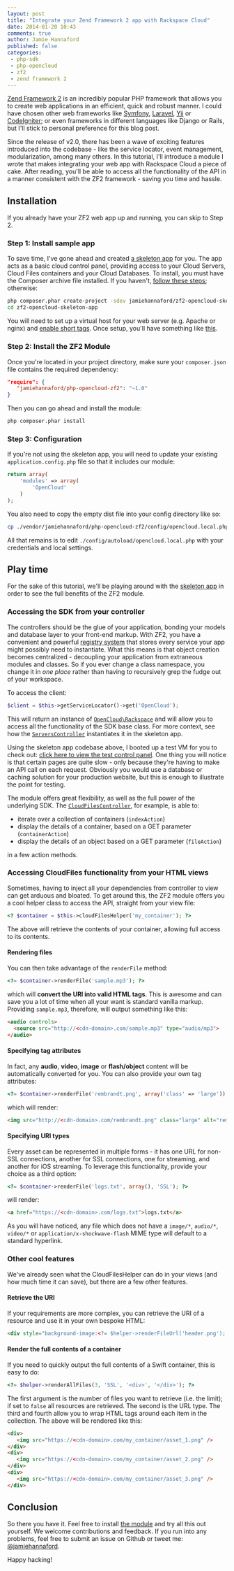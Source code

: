 ```yaml
---
layout: post
title: "Integrate your Zend Framework 2 app with Rackspace Cloud"
date: 2014-01-20 10:43
comments: true
author: Jamie Hannaford 
published: false
categories: 
 - php-sdk 
 - php-opencloud 
 - zf2 
 - zend framework 2 
---
```

[Zend Framework 2](http://zendframework.com/) is an incredibly popular PHP framework that allows you to create web applications in an efficient, quick and robust manner. I could have chosen other web frameworks like [Symfony](http://symfony.com/), [Laravel](http://laravel.com/), [Yii](http://www.yiiframework.com/) or [CodeIgniter](http://ellislab.com/codeigniter); or even frameworks in different languages like Django or Rails, but I'll stick to personal preference for this blog post.

Since the release of v2.0, there has been a wave of exciting features introduced into the codebase - like the service locator, event management, modularization, among many others. In this tutorial, I'll introduce a module I wrote that makes integrating your web app with Rackspace Cloud a piece of cake. After reading, you'll be able to access all the functionality of the API in a manner consistent with the ZF2 framework - saving you time and hassle.

## Installation

If you already have your ZF2 web app up and running, you can skip to Step 2.

### Step 1: Install sample app 

To save time, I've gone ahead and created [a skeleton app](https://github.com/jamiehannaford/zf2-opencloud-skeleton-app) for you. The app acts as a basic cloud control panel, providing access to your Cloud Servers, Cloud Files containers and your Cloud Databases. To install, you must have the Composer archive file installed. If you haven't, [follow these steps](https://github.com/jamiehannaford/php-opencloud-zf2#step-1-install-composer-if-you-havent-already); otherwise:

```bash
php composer.phar create-project -sdev jamiehannaford/zf2-opencloud-skeleton-app
cd zf2-opencloud-skeleton-app
```

You will need to set up a virtual host for your web server (e.g. Apache or nginx) and [enable short tags](http://stackoverflow.com/a/2185336/427992). Once setup, you'll have something like [this](http://23.253.63.225/).

### Step 2: Install the ZF2 Module

Once you're located in your project directory, make sure your `composer.json` file contains the required dependency:

```json
"require": {
   "jamiehannaford/php-opencloud-zf2": "~1.0"
}
```

Then you can go ahead and install the module:

```bash
php composer.phar install
```

### Step 3: Configuration

If you're not using the skeleton app, you will need to update your existing `application.config.php` file so that it includes our module:

```php
return array(
    'modules' => array(
        'OpenCloud'
    )
);
```

You also need to copy the empty dist file into your config directory like so:

```bash
cp ./vendor/jamiehannaford/php-opencloud-zf2/config/opencloud.local.php.dist ./config/autoload/opencloud.local.php
```

All that remains is to edit `./config/autoload/opencloud.local.php` with your credentials and local settings.

## Play time

For the sake of this tutorial, we'll be playing around with the [skeleton app](https://github.com/jamiehannaford/zf2-opencloud-skeleton-app) in order to see the full benefits of the ZF2 module. 

### Accessing the SDK from your controller

The controllers should be the glue of your application, bonding your models and database layer to your front-end markup. With ZF2, you have a convenient and powerful [registry system](http://zf2.readthedocs.org/en/latest/modules/zend.service-manager.intro.html) that stores every service your app might possibly need to instantiate. What this means is that object creation becomes centralized - decoupling your application from extraneous modules and classes. So if you ever change a class namespace, you change it in _one place_ rather than having to recursively grep the fudge out of your workspace.

To access the client:

```php
$client = $this->getServiceLocator()->get('OpenCloud');
```

This will return an instance of [`OpenCloud\Rackspace`](https://github.com/rackspace/php-opencloud/blob/master/lib/OpenCloud/Rackspace.php) and will allow you to access all the functionality of the SDK base class. For more context, see how the [`ServersController`](https://github.com/jamiehannaford/zf2-opencloud-skeleton-app/blob/master/module/Application/src/Application/Controller/ServersController.php) instantiates it in the skeleton app.

Using the skeleton app codebase above, I booted up a test VM for you to check out: [click here to view the test control panel](23.253.63.225). One thing you will notice is that certain pages are quite slow - only because they're having to make an API call on each request. Obviously you would use a database or caching solution for your production website, but this is enough to illustrate the point for testing.

The module offers great flexibility, as well as the full power of the underlying SDK. The [`CloudFilesController`](https://github.com/jamiehannaford/zf2-opencloud-skeleton-app/blob/master/module/Application/src/Application/Controller/CloudFilesController.php), for example, is able to:

- iterate over a collection of containers (`indexAction`)
- display the details of a container, based on a GET parameter (`containerAction`)
- display the details of an object based on a GET parameter (`fileAction`)

in a few action methods. 

### Accessing CloudFiles functionality from your HTML views

Sometimes, having to inject all your dependencies from controller to view can get arduous and bloated. To get around this, the ZF2 module offers you a cool helper class to access the API, straight from your view file:

```php
<? $container = $this->cloudFilesHelper('my_container'); ?>
```

The above will retrieve the contents of your container, allowing full access to its contents. 

#### Rendering files

You can then take advantage of the `renderFile` method:

```php
<?= $container->renderFile('sample.mp3'); ?>
```

which will **convert the URI into valid HTML tags**. This is awesome and can save you a lot of time when all your want is standard vanilla markup. Providing `sample.mp3`, therefore, will output something like this:

```html
<audio controls>
  <source src="http://<cdn-domain>.com/sample.mp3" type="audio/mp3">
</audio>
```

#### Specifying tag attributes

In fact, any **audio**, **video**, **image** or **flash/object** content will be automatically converted for you. You can also provide your own tag attributes:

```php
<?= $container->renderFile('rembrandt.png', array('class' => 'large')); ?>
```

which will render:

```html
<img src="http://<cdn-domain>.com/rembrandt.png" class="large" alt="rembrandt.png" />
```

#### Specifying URI types

Every asset can be represented in multiple forms - it has one URL for non-SSL connections, another for SSL connections, one for streaming, and another for iOS streaming. To leverage this functionality, provide your choice as a third option:

```php
<?= $container->renderFile('logs.txt', array(), 'SSL'); ?>
```

will render:

```html
<a href="https://<cdn-domain>.com/logs.txt">logs.txt</a>
```

As you will have noticed, any file which does not have a `image/*`, `audio/*`, `video/*` or `application/x-shockwave-flash` MIME type will default to a standard hyperlink.

### Other cool features

We've already seen what the CloudFilesHelper can do in your views (and how much time it can save), but there are a few other features.

#### Retrieve the URI

If your requirements are more complex, you can retrieve the URI of a resource and use it in your own bespoke HTML:

```html
<div style="background-image:<?= $helper->renderFileUrl('header.png'); ?>"></div>
```

#### Render the full contents of a container

If you need to quickly output the full contents of a Swift container, this is easy to do:

```php
<?= $helper->renderAllFiles(3, 'SSL', '<div>', '</div>'); ?>
```

The first argument is the number of files you want to retrieve (i.e. the limit); if set to `false` all resources are retrieved. The second is the URL type. The third and fourth allow you to wrap HTML tags around each item in the collection. The above will be rendered like this:

```html
<div>
   <img src="https://<cdn-domain>.com/my_container/asset_1.png" />
</div>
<div>
   <img src="https://<cdn-domain>.com/my_container/asset_2.png" />
</div>
<div>
   <img src="https://<cdn-domain>.com/my_container/asset_3.png" />
</div>
```

## Conclusion

So there you have it. Feel free to install [the module](https://github.com/jamiehannaford/php-opencloud-zf2) and try all this out yourself. We welcome contributions and feedback. If you run into any problems, feel free to submit an issue on Github or tweet me: [@jamiehannaford](https://twitter.com/jamiehannaford). 

Happy hacking!
